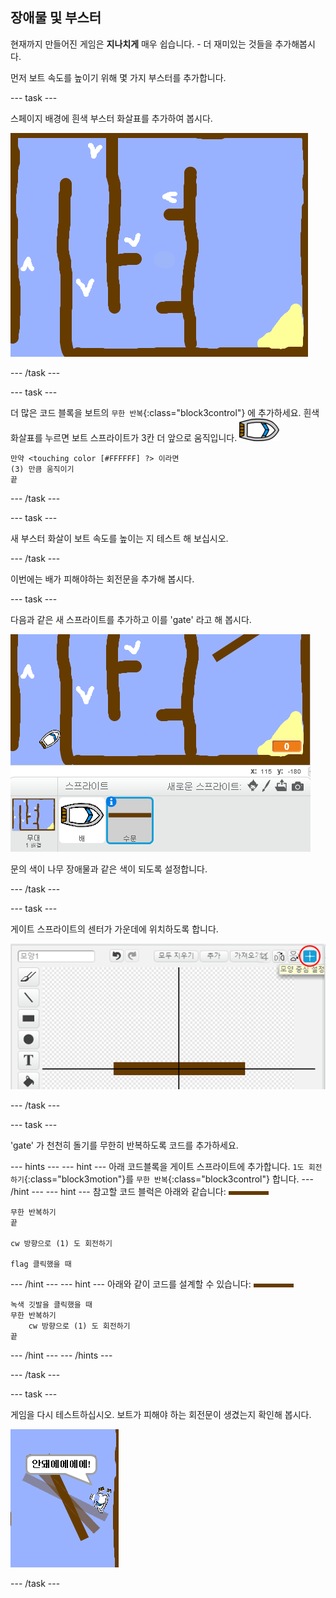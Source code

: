 ## 장애물 및 부스터

현재까지 만들어진 게임은 **지나치게** 매우 쉽습니다. - 더 재미있는 것들을 추가해봅시다.

먼저 보트 속도를 높이기 위해 몇 가지 부스터를 추가합니다.

\--- task \---

스페이지 배경에 흰색 부스터 화살표를 추가하여 봅시다.

![스크린샷](images/boat-boost.png)

\--- /task \---

\--- task \---

더 많은 코드 블록을 보트의 `무한 반복`{:class="block3control"} 에 추가하세요. 흰색 화살표를 누르면 보트 스프라이트가 3칸 더 앞으로 움직입니다. ![보트 스프라이트](images/boat_resize.png)

```blocks3
만약 <touching color [#FFFFFF] ?> 이라면
(3) 만큼 움직이기
끝
```

\--- /task \---

\--- task \---

새 부스터 화살이 보트 속도를 높이는 지 테스트 해 보십시오.

\--- /task \---

이번에는 배가 피해야하는 회전문을 추가해 봅시다.

\--- task \---

다음과 같은 새 스프라이트를 추가하고 이를 'gate' 라고 해 봅시다.

![스크린샷](images/boat-gate.png)

문의 색이 나무 장애물과 같은 색이 되도록 설정합니다.

\--- /task \---

\--- task \---

게이트 스프라이트의 센터가 가운데에 위치하도록 합니다.

![스크린샷](images/boat-center.png)

\--- /task \---

\--- task \---

'gate' 가 천천히 돌기를 무한히 반복하도록 코드를 추가하세요.

\--- hints \--- \--- hint \--- 아래 코드블록을 게이트 스프라이트에 추가합니다. `1도 회전하기`{:class="block3motion"}를 `무한 반복`{:class="block3control"} 합니다. \--- /hint \--- \--- hint \--- 참고할 코드 블럭은 아래와 같습니다: ![게이트](images/gate.png)

```blocks3
무한 반복하기
끝

cw 방향으로 (1) 도 회전하기

flag 클릭했을 때
```

\--- /hint \--- \--- hint \--- 아래와 같이 코드를 설계할 수 있습니다: ![게이트](images/gate.png)

```blocks3
녹색 깃발을 클릭했을 때
무한 반복하기
    cw 방향으로 (1) 도 회전하기
끝
```

\--- /hint \--- \--- /hints \---

\--- /task \---

\--- task \---

게임을 다시 테스트하십시오. 보트가 피해야 하는 회전문이 생겼는지 확인해 봅시다.

![스크린샷](images/boat-gate-test.png)

\--- /task \---